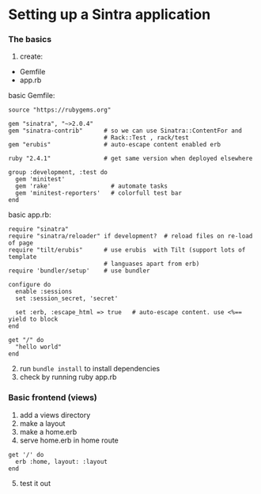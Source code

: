 # Setting up a Sintra application

### The basics
1. create:
- Gemfile
- app.rb

basic Gemfile:
```
source "https://rubygems.org"

gem "sinatra", "~>2.0.4"
gem "sinatra-contrib"      # so we can use Sinatra::ContentFor and
                           # Rack::Test , rack/test
gem "erubis"               # auto-escape content enabled erb

ruby "2.4.1"               # get same version when deployed elsewhere

group :development, :test do
  gem 'minitest'
  gem 'rake'                 # automate tasks
  gem 'minitest-reporters'   # colorfull test bar
end
```

basic app.rb:
```
require "sinatra"
require "sinatra/reloader" if development?  # reload files on re-load of page
require "tilt/erubis"      # use erubis  with Tilt (support lots of template
                           # languases apart from erb)
require 'bundler/setup'    # use bundler

configure do
  enable :sessions
  set :session_secret, 'secret'

  set :erb, :escape_html => true   # auto-escape content. use <%== yield to block
end

get "/" do
  "hello world"
end
```

2. run `bundle install` to install dependencies
3. check by running ruby app.rb

### Basic frontend (views)
1. add a views directory
2. make a layout
3. make a home.erb
4. serve home.erb in home route
```
get '/' do
  erb :home, layout: :layout
end
```
5. test it out